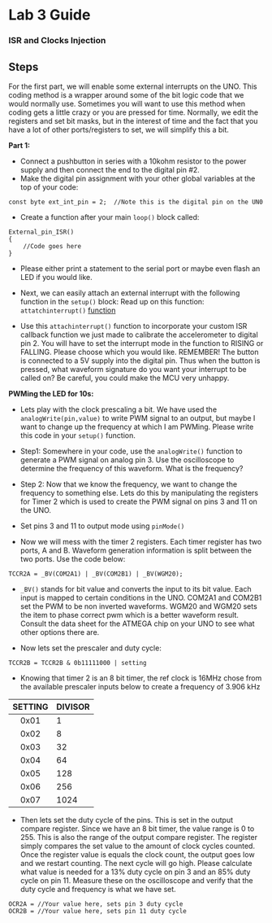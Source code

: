# Lab 3 Guide
### ISR and Clocks Injection
  
## Steps

For the first part, we will enable some external interrupts on the UNO. This coding method is a wrapper around some of the bit logic code that we would normally use.  Sometimes you will want to use this method when coding gets a little crazy or you are pressed for time. Normally, we edit the registers and set bit masks, but in the interest of time and the fact that you have a lot of other ports/registers to set, we will simplify this a bit. 

**Part 1:**  

* Connect a pushbutton in series with a 10kohm resistor to the power supply and then connect the end to the digital pin #2. * Make the digital pin assignment with your other global variables at the top of your code: 
```const byte ext_int_pin = 2;  //Note this is the digital pin on the UN0```* Create a function after your main ```loop()``` block called:

```
External_pin_ISR(){	//Code goes here  } 
``` 
* Please either print a statement to the serial port or maybe even flash an LED if you would like. 
  * Next, we can easily attach an external interrupt with the following function in the ```setup()``` block: Read up on this function: ```attatchinterrupt()``` [function](https://www.arduino.cc/en/Reference/attachInterrupt)* Use this ```attachinterrupt()``` function to incorporate your custom ISR callback function we just made to calibrate the accelerometer to digital pin 2. You will have to set the interrupt mode in the function to RISING or FALLING. Please choose which you would like. REMEMBER! The button is connected to a 5V supply into the digital pin. Thus when the button is pressed, what waveform signature do you want your interrupt to be called on? Be careful, you could make the MCU very unhappy. 

**PWMing the LED for 10s:**   * Lets play with the clock prescaling a bit. We have used the ```analogWrite(pin,value)``` to write PWM signal to an output, but maybe I want to change up the frequency at which I am PWMing. Please write this code in your ```setup()``` function. 
* Step1: Somewhere in your code, use the ```analogWrite()``` function to generate a PWM signal on analog pin 3. Use the oscilloscope to determine the frequency of this waveform. What is the frequency? * Step 2: Now that we know the frequency, we want to change the frequency to something else. Lets do this by manipulating the registers for Timer 2 which is used to create the PWM signal on pins 3 and 11 on the UNO. * Set pins 3 and 11 to output mode using ```pinMode()```* Now we will mess with the timer 2 registers. Each timer register has two ports, A and B. Waveform generation information is split between the two ports.  Use the code below:

```
TCCR2A = _BV(COM2A1) | _BV(COM2B1) | _BV(WGM20);  
```

* ```_BV()``` stands for bit value and converts the input to its bit value. Each input is mapped to certain conditions in the UNO. COM2A1 and COM2B1 set the PWM to be non inverted waveforms. WGM20 and WGM20 sets the item to phase correct pwm which is a better waveform result. Consult the data sheet for the ATMEGA chip on your UNO to see what other options there are. * Now lets set the prescaler and duty cycle:

```TCCR2B = TCCR2B & 0b11111000 | setting```  

* Knowing that timer 2 is an 8 bit timer, the ref clock is 16MHz chose from the available prescaler inputs below to create a frequency of 3.906 kHz 

|    SETTING      | DIVISOR  |
|:------------:|-------------|
|   0x01    |  1  |
|   0x02    |  8 |
|   0x03    |  32 |
|   0x04    |  64  |
|   0x05    |  128 |
|   0x06    |  256|
|   0x07    |  1024 |
* Then lets set the duty cycle of the pins. This is set in the output compare register. Since we have an 8 bit timer, the value range is 0 to 255. This is also the range of the output compare register. The register simply compares the set value to the amount of clock cycles counted. Once the register value is equals the clock count, the output goes low and we restart counting. The next cycle will go high. Please calculate what value is needed for a 13% duty cycle on pin 3 and an 85% duty cycle on pin 11. Measure these on the oscilloscope and verify that the duty cycle and frequency is what we have set. ```OCR2A = //Your value here, sets pin 3 duty cycleOCR2B = //Your value here, sets pin 11 duty cycle
```
